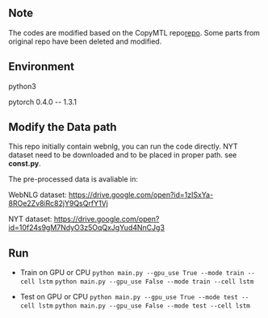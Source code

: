 ## Note
The codes are modified based on the CopyMTL repo[repo](https://github.com/WindChimeRan/CopyMTL). Some parts from original repo have been deleted and modified.

## Environment

python3

pytorch 0.4.0 -- 1.3.1

## Modify the Data path

This repo initially contain webnlg, you can run the code directly.
NYT dataset need to be downloaded and to be placed in proper path. see **const.py**.

The pre-processed data is avaliable in:

WebNLG dataset:
 https://drive.google.com/open?id=1zISxYa-8ROe2Zv8iRc82jY9QsQrfY1Vj

NYT dataset:
 https://drive.google.com/open?id=10f24s9gM7NdyO3z5OqQxJgYud4NnCJg3
 


## Run

- Train on GPU or CPU
`python main.py --gpu_use True --mode train --cell lstm`
`python main.py --gpu_use False --mode train --cell lstm`

- Test on GPU or CPU
`python main.py --gpu_use True --mode test --cell lstm`
`python main.py --gpu_use False --mode test --cell lstm`



